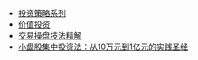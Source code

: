 * [投资策略系列](http://www.net767.com/gupiao/touzi/)
* [价值投资](http://www.net767.com/gupiao/jiazhitouzi/)
* [交易操盘技法精解](https://weread.qq.com/web/reader/bf432440717d30b7bf41b87)
* [小盘股集中投资法：从10万元到1亿元的实践圣经](https://weread.qq.com/web/reader/b74325b0813ab7b89g013897)
